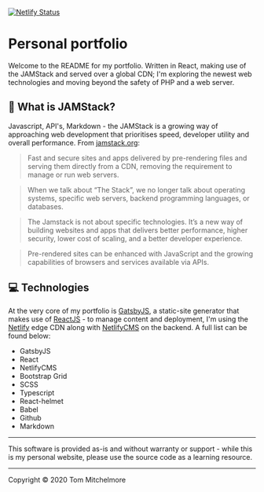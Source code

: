 [![Netlify Status](https://api.netlify.com/api/v1/badges/54fcf62d-e822-4747-8644-c1eff2075567/deploy-status)](https://app.netlify.com/sites/tommitchelmore/deploys)
# Personal portfolio 
Welcome to the README for my portfolio.  Written in React, making use of the JAMStack and served over a global CDN; I'm exploring the newest web technologies and moving beyond the safety of PHP and a web server.

## 🤔 What is JAMStack?
Javascript, API's, Markdown - the JAMStack is a growing way of approaching web development that prioritises speed, developer utility and overall performance.
From [jamstack.org](https://jamstack.org):
> Fast and secure sites and apps delivered by pre-rendering files and serving them directly from a CDN, removing the requirement to manage or run web servers.

> When we talk about “The Stack”, we no longer talk about operating systems, specific web servers, backend programming languages, or databases.  
  
>The Jamstack is not about specific technologies. It’s a new way of building websites and apps that delivers better performance, higher security, lower cost of scaling, and a better developer experience.  
  
>Pre-rendered sites can be enhanced with JavaScript and the growing capabilities of browsers and services available via APIs.
## 💻 Technologies
At the very core of my portfolio is [GatsbyJS](https://www.gatsbyjs.com/), a static-site generator that makes use of [ReactJS](https://reactjs.org/) - to manage content and deployment, I'm using the [Netlify](https://www.netlify.com/) edge CDN along with [NetlifyCMS](https://www.netlifycms.org/) on the backend.  A full list can be found below:

- GatsbyJS
- React
- NetlifyCMS
- Bootstrap Grid
- SCSS
- Typescript
- React-helmet
- Babel
- Github
- Markdown

---
This software is provided as-is and without warranty or support - while this is my personal website, please use the source code as a learning resource.

---
Copyright © 2020 Tom Mitchelmore
